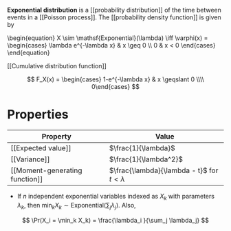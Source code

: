 **Exponential distribution** is a [[probability distribution]] of the time between events in a [[Poisson process]]. The [[probability density function]] is given by

\begin{equation}
X \sim \mathsf{Exponential}(\lambda) \iff \varphi(x) = \begin{cases} \lambda e^{-\lambda x} & x \geq 0 \\\\ 0 & x < 0 \end{cases}
\end{equation}

[[Cumulative distribution function]]

$$
F_X(x) = \begin{cases} 1-e^{-\lambda x} & x \geqslant 0 \\\\ 0\end{cases}
$$

# Properties

|Property|Value|
|--------|-----|
|[[Expected value]]|$\frac{1}{\lambda}$|
|[[Variance]]|$\frac{1}{\lambda^2}$|
|[[Moment-generating function]]|$\frac{\lambda}{\lambda - t}$ for $t < \lambda$|


* If $n$ independent exponential variables indexed as $X_k$ with parameters $\lambda_k$, then $\min_k X_k \sim \mathsf{Exponential}\left(\sum_j \lambda_j \right)$. Also, 

$$
\Pr(X_i = \min_k X_k) = \frac{\lambda_i }{\sum_j \lambda_j}
$$